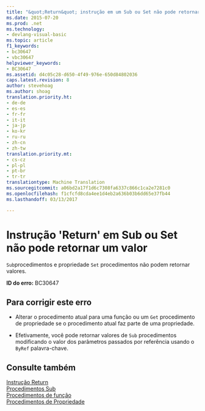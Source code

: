 ```yaml
---
title: "&quot;Return&quot; instrução em um Sub ou Set não pode retornar um valor | Documentos do Microsoft"
ms.date: 2015-07-20
ms.prod: .net
ms.technology:
- devlang-visual-basic
ms.topic: article
f1_keywords:
- bc30647
- vbc30647
helpviewer_keywords:
- BC30647
ms.assetid: d4c05c28-d650-4f49-976e-650d84802036
caps.latest.revision: 8
author: stevehoag
ms.author: shoag
translation.priority.ht:
- de-de
- es-es
- fr-fr
- it-it
- ja-jp
- ko-kr
- ru-ru
- zh-cn
- zh-tw
translation.priority.mt:
- cs-cz
- pl-pl
- pt-br
- tr-tr
translationtype: Machine Translation
ms.sourcegitcommit: a06bd2a17f1d6c7308fa6337c866c1ca2e7281c0
ms.openlocfilehash: f1cfcfd8cda4ee1d4eb2a636b03b6dd65e37fb44
ms.lasthandoff: 03/13/2017

---
```

# <a name="39return39-statement-in-a-sub-or-a-set-cannot-return-a-value"></a>Instrução 'Return' em Sub ou Set não pode retornar um valor
`Sub`procedimentos e propriedade `Set` procedimentos não podem retornar valores.  
  
 **ID do erro:** BC30647  
  
## <a name="to-correct-this-error"></a>Para corrigir este erro  
  
-   Alterar o procedimento atual para uma função ou um `Get` procedimento de propriedade se o procedimento atual faz parte de uma propriedade.  
  
-   Efetivamente, você pode retornar valores de `Sub` procedimentos modificando o valor dos parâmetros passados por referência usando o `ByRef` palavra-chave.  
  
## <a name="see-also"></a>Consulte também  
 [Instrução Return](../../visual-basic/language-reference/statements/return-statement.md)   
 [Procedimentos Sub](../../visual-basic/programming-guide/language-features/procedures/sub-procedures.md)   
 [Procedimentos de função](../../visual-basic/programming-guide/language-features/procedures/function-procedures.md)   
 [Procedimentos de Propriedade](../../visual-basic/programming-guide/language-features/procedures/property-procedures.md)
